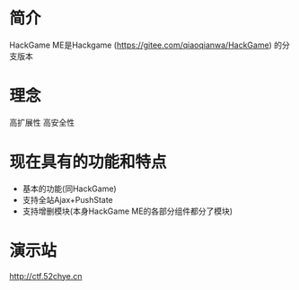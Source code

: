 # 简介
HackGame ME是Hackgame (https://gitee.com/qiaoqianwa/HackGame) 的分支版本

# 理念
高扩展性 高安全性

# 现在具有的功能和特点
* 基本的功能(同HackGame)
* 支持全站Ajax+PushState
* 支持增删模块(本身HackGame ME的各部分组件都分了模块)

# 演示站
http://ctf.52chye.cn
